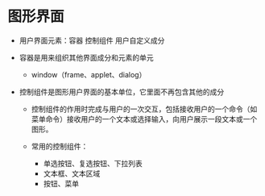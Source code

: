 # 图形界面
* 用户界面元素：容器 控制组件 用户自定义成分
* 容器是用来组织其他界面成分和元素的单元
	* window（frame、applet、dialog）

* 控制组件是图形用户界面的基本单位，它里面不再包含其他的成分
	* 控制组件的作用时完成与用户的一次交互，包括接收用户的一个命令（如菜单命令）接收用户的一个文本或选择输入，向用户展示一段文本或一个图形。

	* 常用的控制组件：
		* 单选按钮、复选按钮、下拉列表
		* 文本框、文本区域
		* 按钮、菜单